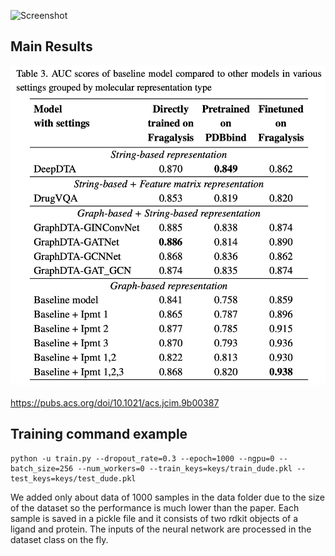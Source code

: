 ![Screenshot](figure.png)

## Main Results
![Screenshot](result.png)


https://pubs.acs.org/doi/10.1021/acs.jcim.9b00387

## Training command example

```
python -u train.py --dropout_rate=0.3 --epoch=1000 --ngpu=0 --batch_size=256 --num_workers=0 --train_keys=keys/train_dude.pkl --test_keys=keys/test_dude.pkl
```
We added only about data of 1000 samples in the data folder due to the size of the dataset so the performance is much lower than the paper. Each sample is saved in a pickle file and it consists of two rdkit objects of a ligand and protein. The inputs of the neural network are processed in the dataset class on the fly.

